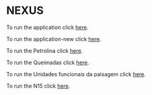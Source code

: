 # NEXUS

To run the application click [here](https://pedro-andrade-inpe.github.io/nexus/aplicacao/index.html).

To run the application-new click [here](https://Flameuss.github.io/nexus/aplicacao-new/index.html).

To run the Petrolina click [here](https://pedro-andrade-inpe.github.io/nexus/Petrolina/petrolinaWebMap/index.html).

To run the Queimadas click [here](https://pedro-andrade-inpe.github.io/nexus/Queimadas/queimadasWebMap/index.html).

To run the Unidades funcionais da paisagem click [here](https://pedro-andrade-inpe.github.io/nexus/ufp/ufpWebMap/index.html).

To run the N15 click [here](https://pedro-andrade-inpe.github.io/nexus/N15/N15WebMap/index.html).
